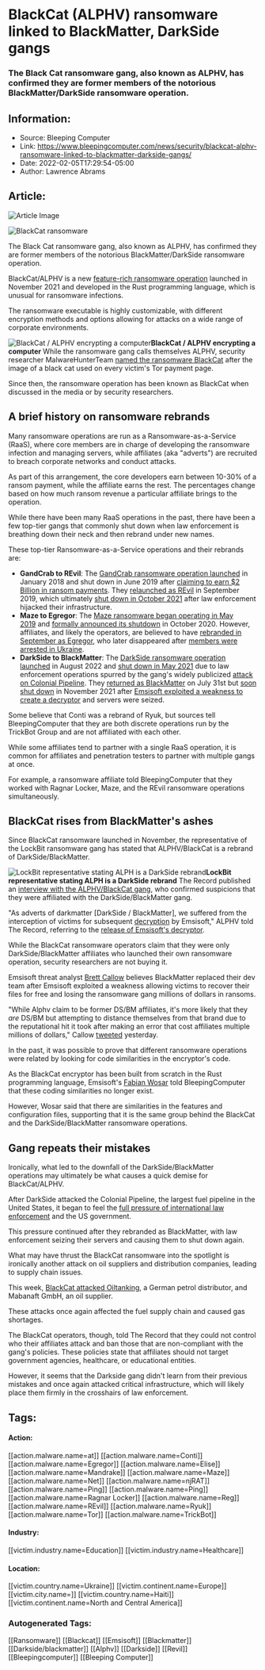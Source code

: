 # BlackCat (ALPHV) ransomware linked to BlackMatter, DarkSide gangs
### The Black Cat ransomware gang, also known as ALPHV, has confirmed they are former members of the notorious BlackMatter/DarkSide ransomware operation.

## Information:
+ Source: Bleeping Computer
+ Link: https://www.bleepingcomputer.com/news/security/blackcat-alphv-ransomware-linked-to-blackmatter-darkside-gangs/
+ Date: 2022-02-05T17:29:54-05:00
+ Author: Lawrence Abrams


## Article:
![Article Image](https://www.bleepstatic.com/content/hl-images/2021/12/09/blackcat-alphv.jpg)

![BlackCat ransomware](https://www.bleepstatic.com/content/hl-images/2021/12/09/blackcat-alphv.jpg)


The Black Cat ransomware gang, also known as ALPHV, has confirmed they are former members of the notorious BlackMatter/DarkSide ransomware operation.


BlackCat/ALPHV is a new [feature-rich ransomware operation](https://www.bleepingcomputer.com/news/security/alphv-blackcat-this-years-most-sophisticated-ransomware/) launched in November 2021 and developed in the Rust programming language, which is unusual for ransomware infections.


The ransomware executable is highly customizable, with different encryption methods and options allowing for attacks on a wide range of corporate environments.



![BlackCat / ALPHV encrypting a computer](https://www.bleepstatic.com/images/news/ransomware/b/blackcat-alphv/blackcat.gif)**BlackCat / ALPHV encrypting a computer**
While the ransomware gang calls themselves ALPHV, security researcher MalwareHunterTeam [named the ransomware BlackCat](https://twitter.com/malwrhunterteam/status/1468713125457371139) after the image of a black cat used on every victim's Tor payment page.


Since then, the ransomware operation has been known as BlackCat when discussed in the media or by security researchers.


A brief history on ransomware rebrands
--------------------------------------


Many ransomware operations are run as a Ransomware-as-a-Service (RaaS), where core members are in charge of developing the ransomware infection and managing servers, while affiliates (aka "adverts") are recruited to breach corporate networks and conduct attacks.


As part of this arrangement, the core developers earn between 10-30% of a ransom payment, while the affiliate earns the rest. The percentages change based on how much ransom revenue a particular affiliate brings to the operation.


While there have been many RaaS operations in the past, there have been a few top-tier gangs that commonly shut down when law enforcement is breathing down their neck and then rebrand under new names.


These top-tier Ransomware-as-a-Service operations and their rebrands are:


* **GandCrab to REvil**: The [GandCrab ransomware operation launched](https://www.bleepingcomputer.com/news/security/gandcrab-ransomware-distributed-by-exploit-kits-appends-gdcb-extension/) in January 2018 and shut down in June 2019 after [claiming to earn $2 Billion in ransom payments](https://www.bleepingcomputer.com/news/security/gandcrab-ransomware-shutting-down-after-claiming-to-earn-2-billion/). They [relaunched as REvil](https://www.bleepingcomputer.com/news/security/sodinokibi-ransomware-spreads-via-fake-forums-on-hacked-sites/) in September 2019, which ultimately [shut down in October 2021](https://www.bleepingcomputer.com/news/security/revil-ransomware-shuts-down-again-after-tor-sites-were-hijacked/) after law enforcement hijacked their infrastructure.
* **Maze to Egregor**: The [Maze ransomware began operating in May 2019](https://www.bleepingcomputer.com/news/security/maze-ransomware-says-computer-type-determines-ransom-amount/) and [formally announced its shutdown](https://www.bleepingcomputer.com/news/security/maze-ransomware-is-shutting-down-its-cybercrime-operation/) in October 2020. However, affiliates, and likely the operators, are believed to have [rebranded in September as Egregor](https://www.bleepingcomputer.com/news/security/crytek-hit-by-egregor-ransomware-ubisoft-data-leaked/), who later disappeared after [members were arrested in Ukraine](http://law%20enforcement%20operations.).
* **DarkSide to BlackMatter**: The [DarkSide ransomware operation launched](https://www.bleepingcomputer.com/news/security/darkside-new-targeted-ransomware-demands-million-dollar-ransoms/) in August 2022 and [shut down in May 2021](https://www.bleepingcomputer.com/news/security/darkside-ransomware-servers-reportedly-seized-operation-shuts-down/) due to law enforcement operations spurred by the gang's widely publicized [attack on Colonial Pipeline](https://www.bleepingcomputer.com/news/security/largest-us-pipeline-shuts-down-operations-after-ransomware-attack/). They [returned as BlackMatter](http://returned%20as%C2%A0BlackMa) on July 31st but [soon shut down](https://www.bleepingcomputer.com/news/security/blackmatter-ransomware-claims-to-be-shutting-down-due-to-police-pressure/) in November 2021 after [Emsisoft exploited a weakness to create a decryptor](https://www.bleepingcomputer.com/news/security/blackmatter-ransomware-victims-quietly-helped-using-secret-decryptor/) and servers were seized.

Some believe that Conti was a rebrand of Ryuk, but sources tell BleepingComputer that they are both discrete operations run by the TrickBot Group and are not affiliated with each other.


While some affiliates tend to partner with a single RaaS operation, it is common for affiliates and penetration testers to partner with multiple gangs at once.


For example, a ransomware affiliate told BleepingComputer that they worked with Ragnar Locker, Maze, and the REvil ransomware operations simultaneously.


BlackCat rises from BlackMatter's ashes
---------------------------------------


Since BlackCat ransomware launched in November, the representative of the LockBit ransomware gang has stated that ALPHV/BlackCat is a rebrand of DarkSide/BlackMatter.



![LockBit representative stating ALPH is a DarkSide rebrand](https://www.bleepstatic.com/images/news/ransomware/b/blackcat-alphv/blackmatter-rebrand/lockbit-post.jpg)**LockBit representative stating ALPH is a DarkSide rebrand**
The Record published an [interview with the ALPHV/BlackCat gang](https://therecord.media/an-alphv-blackcat-representative-discusses-the-groups-plans-for-a-ransomware-meta-universe/), who confirmed suspicions that they were affiliated with the DarkSide/BlackMatter gang.


"As adverts of darkmatter [DarkSide / BlackMatter], we suffered from the interception of victims for subsequent [decryption](https://blog.emsisoft.com/en/39181/on-the-matter-of-blackmatter/) by Emsisoft," ALPHV told The Record, referring to the [release of Emsisoft's decryptor](https://www.bleepingcomputer.com/news/security/blackmatter-ransomware-victims-quietly-helped-using-secret-decryptor/).


While the BlackCat ransomware operators claim that they were only DarkSide/BlackMatter affiliates who launched their own ransomware operation, security researchers are not buying it.


Emsisoft threat analyst [Brett Callow](https://twitter.com/BrettCallow) believes BlackMatter replaced their dev team after Emsisoft exploited a weakness allowing victims to recover their files for free and losing the ransomware gang millions of dollars in ransoms.


"While Alphv claim to be former DS/BM affiliates, it's more likely that they *are* DS/BM but attempting to distance themselves from that brand due to the reputational hit it took after making an error that cost affiliates multiple millions of dollars," Callow [tweeted](https://twitter.com/BrettCallow/status/1489644504109895687) yesterday.


In the past, it was possible to prove that different ransomware operations were related by looking for code similarities in the encryptor's code. 


As the BlackCat encryptor has been built from scratch in the Rust programming language, Emsisoft's [Fabian Wosar](https://twitter.com/fwosar) told BleepingComputer that these coding similarities no longer exist.


However, Wosar said that there are similarities in the features and configuration files, supporting that it is the same group behind the BlackCat and the DarkSide/BlackMatter ransomware operations.


Gang repeats their mistakes
---------------------------


Ironically, what led to the downfall of the DarkSide/BlackMatter operations may ultimately be what causes a quick demise for BlackCat/ALPHV.


After DarkSide attacked the Colonial Pipeline, the largest fuel pipeline in the United States, it began to feel the [full pressure of international law enforcement](https://www.bleepingcomputer.com/news/security/us-recovers-most-of-colonial-pipelines-44m-ransomware-payment/) and the US government.


This pressure continued after they rebranded as BlackMatter, with law enforcement seizing their servers and causing them to shut down again.


What may have thrust the BlackCat ransomware into the spotlight is ironically another attack on oil suppliers and distribution companies, leading to supply chain issues.


This week, [BlackCat attacked Oiltanking](https://www.bleepingcomputer.com/news/security/german-petrol-supply-firm-oiltanking-paralyzed-by-cyber-attack/), a German petrol distributor, and Mabanaft GmbH, an oil supplier.


These attacks once again affected the fuel supply chain and caused gas shortages.


The BlackCat operators, though, told The Record that they could not control who their affiliates attack and ban those that are non-compliant with the gang's policies. These policies state that affiliates should not target government agencies, healthcare, or educational entities.


However, it seems that the Darkside gang didn't learn from their previous mistakes and once again attacked critical infrastructure, which will likely place them firmly in the crosshairs of law enforcement.





## Tags:

#### Action:
[[action.malware.name=at]] [[action.malware.name=Conti]] [[action.malware.name=Egregor]] [[action.malware.name=Elise]] [[action.malware.name=Mandrake]] [[action.malware.name=Maze]] [[action.malware.name=Net]] [[action.malware.name=njRAT]] [[action.malware.name=Ping]] [[action.malware.name=Ping]] [[action.malware.name=Ragnar Locker]] [[action.malware.name=Reg]] [[action.malware.name=REvil]] [[action.malware.name=Ryuk]] [[action.malware.name=Tor]] [[action.malware.name=TrickBot]]

#### Industry:
[[victim.industry.name=Education]] [[victim.industry.name=Healthcare]]

#### Location:
[[victim.country.name=Ukraine]] [[victim.continent.name=Europe]] [[victim.city.name=]] [[victim.country.name=Haiti]] [[victim.continent.name=North and Central America]]

### Autogenerated Tags:
[[Ransomware]] [[Blackcat]] [[Emsisoft]] [[Blackmatter]] [[Darkside/blackmatter]] [[Alphv]] [[Darkside]] [[Revil]] [[Bleepingcomputer]] [[Bleeping Computer]]

